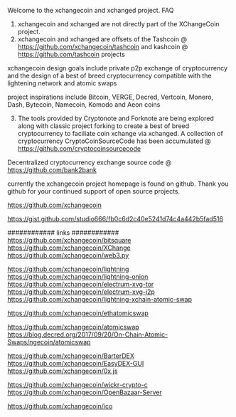 Welcome to the xchangecoin and xchanged project.
FAQ
1) xchangecoin and xchanged are not directly part of the XChangeCoin project.
2) xchangecoin and xchanged are offsets of the Tashcoin @ https://github.com/xchangecoin/tashcoin and kashcoin @  https://github.com/tashcoin projects

xchangecoin design goals include private p2p exchange of cryptocurrency and the design of a best of breed cryptocurrency compatible with the lightening network and atomic swaps

project inspirations include Bitcoin, VERGE, Decred, Vertcoin, Monero, Dash, Bytecoin, Namecoin, Komodo and Aeon coins

3) The tools provided by Cryptonote and Forknote are being explored along with classic project forking to create a best of breed cryptocurrency to faciliate coin xchange via xchanged. A collection of cryptocurrency CryptoCoinSourceCode has been accumulated @  https://github.com/cryptocoinsourcecode

Decentralized cryptocurrency exchange source code @ https://github.com/bank2bank

currently the xchangecoin project homepage is found on github. Thank you github for your continued support of open source projects.

https://github.com/xchangecoin

https://gist.github.com/studio666/fb0c6d2c40e5241d74c4a442b5fad516

############ links ############
https://github.com/xchangecoin/bitsquare
https://github.com/xchangecoin/XChange
https://github.com/xchangecoin/web3.py

https://github.com/xchangecoin/lightning
https://github.com/xchangecoin/lightning-onion
https://github.com/xchangecoin/electrum-xvg-tor
https://github.com/xchangecoin/electrum-xvg-i2p
https://github.com/xchangecoin/lightning-xchain-atomic-swap

https://github.com/xchangecoin/ethatomicswap

https://github.com/xchangecoin/atomicswap
https://blog.decred.org/2017/09/20/On-Chain-Atomic-Swaps/ngecoin/atomicswap

https://github.com/xchangecoin/BarterDEX
https://github.com/xchangecoin/EasyDEX-GUI
https://github.com/xchangecoin/0x.js

https://github.com/xchangecoin/wickr-crypto-c
https://github.com/xchangecoin/OpenBazaar-Server

https://github.com/xchangecoin/ico
